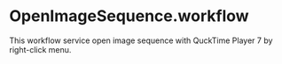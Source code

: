 OpenImageSequence.workflow
==========================

This workflow service open image sequence with QuckTime Player 7 by right-click menu.
